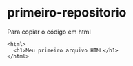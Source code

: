 # primeiro-repositorio

Para copiar o código em html 
```
<html>
  <h1>Meu primeiro arquivo HTML</h1>
</html>
```
